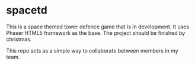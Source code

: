 # spacetd
This is a space themed tower defence game that is in development.
It uses Phaser HTML5 framework as the base. The project should be finished by christmas.

This repo acts as a simple way to collaborate between members in my team.
